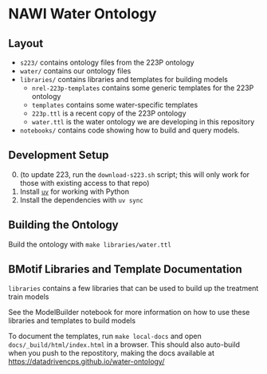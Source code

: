 # NAWI Water Ontology

## Layout

- `s223/` contains ontology files from the 223P ontology
- `water/` contains our ontology files
- `libraries/` contains libraries and templates for building models
    - `nrel-223p-templates` contains some generic templates for the 223P ontology
    - `templates` contains some water-specific templates
    - `223p.ttl` is a recent copy of the 223P ontology
    - `water.ttl` is the water ontology we are developing in this repository
- `notebooks/` contains code showing how to build and query models.

## Development Setup

0. (to update 223, run the `download-s223.sh` script; this will only work for those with existing access to that repo)
1. Install [`uv`](https://github.com/astral-sh/uv?tab=readme-ov-file#installation) for working with Python
2. Install the dependencies with `uv sync`

## Building the Ontology

Build the ontology with `make libraries/water.ttl`

## BMotif Libraries and Template Documentation

`libraries` contains a few libraries that can be used to build up the treatment train models

See the ModelBuilder notebook for more information on how to use these libraries and templates to build models

To document the templates, run `make local-docs` and open `docs/_build/html/index.html` in a browser. This should also auto-build when you push to the repostitory, making the docs available at https://datadrivencps.github.io/water-ontology/
